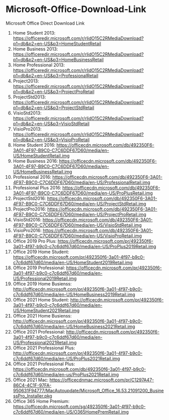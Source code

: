 # Microsoft-Office-Download-Link
Microsoft Office Direct Download Link

1. Home Student 2013: https://officeredir.microsoft.com/r/rlidO15C2RMediaDownload?p1=db&p2=en-US&p3=HomeStudentRetail
2. Home Business 2013: https://officeredir.microsoft.com/r/rlidO15C2RMediaDownload?p1=db&p2=en-US&p3=HomeBusinessRetail
3.  Home Professional 2013: https://officeredir.microsoft.com/r/rlidO15C2RMediaDownload?p1=db&p2=en-US&p3=ProfessionalRetail
4. Project2013: https://officeredir.microsoft.com/r/rlidO15C2RMediaDownload?p1=db&p2=en-US&p3=ProjectProRetail
5. ProjectStd2013: https://officeredir.microsoft.com/r/rlidO15C2RMediaDownload?p1=db&p2=en-US&p3=ProjectStdRetail
6. VisioStd2013: https://officeredir.microsoft.com/r/rlidO15C2RMediaDownload?p1=db&p2=en-US&p3=VisioStdRetail
7. VisioPro2013: https://officeredir.microsoft.com/r/rlidO15C2RMediaDownload?p1=db&p2=en-US&p3=VisioProRetail
8. Home Student 2016: https://officecdn.microsoft.com/db/492350F6-3A01-4F97-B9C0-C7C6DDF67D60/media/en-US/HomeStudentRetail.img
9. Home Business 2016: https://officecdn.microsoft.com/db/492350F6-3A01-4F97-B9C0-C7C6DDF67D60/media/en-US/HomeBusinessRetail.img
10. Professional 2016: https://officecdn.microsoft.com/db/492350F6-3A01-4F97-B9C0-C7C6DDF67D60/media/en-US/ProfessionalRetail.img
11. Professional Plus 2016: https://officecdn.microsoft.com/db/492350F6-3A01-4F97-B9C0-C7C6DDF67D60/media/en-US/ProPlusRetail.img
12. ProjectStd2016: https://officecdn.microsoft.com/db/492350F6-3A01-4F97-B9C0-C7C6DDF67D60/media/en-US/ProjectStdRetail.img
13. ProjectPro2016: https://officecdn.microsoft.com/db/492350F6-3A01-4F97-B9C0-C7C6DDF67D60/media/en-US/ProjectProRetail.img
14. VisioStd2016: https://officecdn.microsoft.com/db/492350F6-3A01-4F97-B9C0-C7C6DDF67D60/media/en-US/VisioStdRetail.img
15. VisioPro2016: https://officecdn.microsoft.com/db/492350F6-3A01-4F97-B9C0-C7C6DDF67D60/media/en-US/VisioProRetail.img
16. Office 2019 Pro Plus: https://officecdn.microsoft.com/pr/492350f6-3a01-4f97-b9c0-c7c6ddf67d60/media/en-US/ProPlus2019Retail.img
17. Office 2019 Home Student: https://officecdn.microsoft.com/pr/492350f6-3a01-4f97-b9c0-c7c6ddf67d60/media/en-US/HomeStudent2019Retail.img
18. Office 2019 Professional: https://officecdn.microsoft.com/pr/492350f6-3a01-4f97-b9c0-c7c6ddf67d60/media/en-US/Professional2019Retail.img
19. Office 2019 Home Busienss: http://officecdn.microsoft.com/pr/492350f6-3a01-4f97-b9c0-c7c6ddf67d60/media/en-US/HomeBusiness2019Retail.img
20. Office 2021 Home Student: http://officecdn.microsoft.com/pr/492350f6-3a01-4f97-b9c0-c7c6ddf67d60/media/en-US/HomeStudent2021Retail.img
21. Office 2021 Home Busienss: http://officecdn.microsoft.com/pr/492350f6-3a01-4f97-b9c0-c7c6ddf67d60/media/en-US/HomeBusiness2021Retail.img
22. Office 2021 Professional: http://officecdn.microsoft.com/pr/492350f6-3a01-4f97-b9c0-c7c6ddf67d60/media/en-US/Professional2021Retail.img
23. Office 2021 Professional Plus: http://officecdn.microsoft.com/pr/492350f6-3a01-4f97-b9c0-c7c6ddf67d60/media/en-US/ProPlus2021Retail.img
24. Office 2021 Professional Plus: https://officecdn.microsoft.com/db/492350f6-3a01-4f97-b9c0-c7c6ddf67d60/media/en-us/ProPlus2021Retail.img
25. Office 2021 Mac: https://officecdnmac.microsoft.com/pr/C1297A47-86C4-4C1F-97FA-950631F94777/MacAutoupdate/Microsoft_Office_16.53.21091200_BusinessPro_Installer.pkg
26. Office 365 Home Premium: https://officecdn.microsoft.com/sg/492350f6-3a01-4f97-b9c0-c7c6ddf67d60/media/en-US/O365HomePremRetail.img
